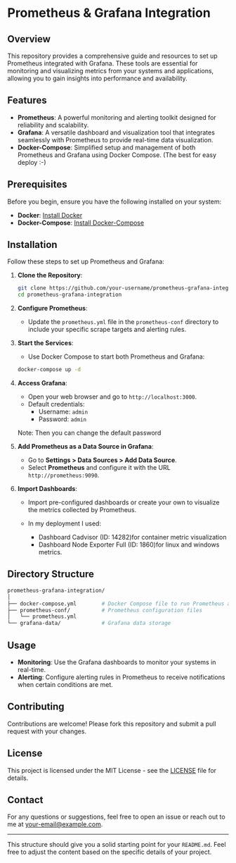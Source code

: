 # Prometheus & Grafana Integration

## Overview

This repository provides a comprehensive guide and resources to set up Prometheus integrated with Grafana. These tools are essential for monitoring and visualizing metrics from your systems and applications, allowing you to gain insights into performance and availability.

## Features

- **Prometheus**: A powerful monitoring and alerting toolkit designed for reliability and scalability.
- **Grafana**: A versatile dashboard and visualization tool that integrates seamlessly with Prometheus to provide real-time data visualization.
- **Docker-Compose**: Simplified setup and management of both Prometheus and Grafana using Docker Compose. (The best for easy deploy :-)

## Prerequisites

Before you begin, ensure you have the following installed on your system:

- **Docker**: [Install Docker](https://docs.docker.com/get-docker/)
- **Docker-Compose**: [Install Docker-Compose](https://docs.docker.com/compose/install/)

## Installation

Follow these steps to set up Prometheus and Grafana:

1. **Clone the Repository**:
    ```bash
    git clone https://github.com/your-username/prometheus-grafana-integration.git
    cd prometheus-grafana-integration
    ```

2. **Configure Prometheus**:
    - Update the `prometheus.yml` file in the `prometheus-conf` directory to include your specific scrape targets and alerting rules.

3. **Start the Services**:
    - Use Docker Compose to start both Prometheus and Grafana:
    ```bash
    docker-compose up -d
    ```

4. **Access Grafana**:
    - Open your web browser and go to `http://localhost:3000`.
    - Default credentials:
      - Username: `admin`
      - Password: `admin`

    Note: Then you can change the default password

5. **Add Prometheus as a Data Source in Grafana**:
    - Go to **Settings > Data Sources > Add Data Source**.
    - Select **Prometheus** and configure it with the URL `http://prometheus:9090`.

6. **Import Dashboards**:
    - Import pre-configured dashboards or create your own to visualize the metrics collected by Prometheus.

    - In my deployment I used:
        - Dashboard Cadvisor (ID: 14282)for container metric visualization
        - Dashboard Node Exporter Full (ID: 1860)for linux and windows metrics.



## Directory Structure

```bash
prometheus-grafana-integration/
│
├── docker-compose.yml        # Docker Compose file to run Prometheus and Grafana
├── prometheus-conf/          # Prometheus configuration files
│   └── prometheus.yml
└── grafana-data/             # Grafana data storage
```

## Usage

- **Monitoring**: Use the Grafana dashboards to monitor your systems in real-time.
- **Alerting**: Configure alerting rules in Prometheus to receive notifications when certain conditions are met.

## Contributing

Contributions are welcome! Please fork this repository and submit a pull request with your changes.

## License

This project is licensed under the MIT License - see the [LICENSE](LICENSE) file for details.

## Contact

For any questions or suggestions, feel free to open an issue or reach out to me at your-email@example.com.

---

This structure should give you a solid starting point for your `README.md`. Feel free to adjust the content based on the specific details of your project.

